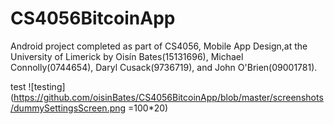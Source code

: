 # CS4056BitcoinApp

Android project completed as part of CS4056, Mobile App Design,at the University of Limerick by Oisín Bates(15131696), Michael Connolly(0744654), Daryl Cusack(9736719), and John O'Brien(09001781).


test
![testing](https://github.com/oisinBates/CS4056BitcoinApp/blob/master/screenshots/dummySettingsScreen.png =100*20)
